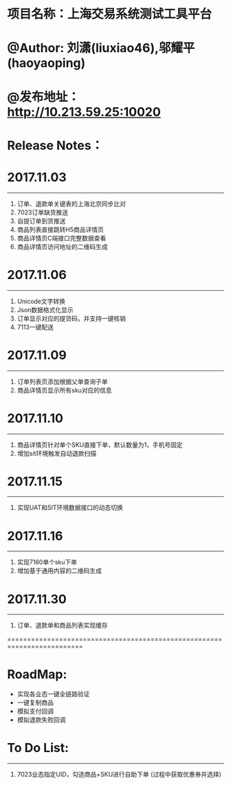 # 项目名称：上海交易系统测试工具平台
# @Author: 刘潇(liuxiao46),邬耀平 (haoyaoping)
# @发布地址： http://10.213.59.25:10020

# Release Notes：

# 2017.11.03
-----------------------------------
1. 订单、退款单关键表的上海北京同步比对
2. 7023订单缺货推送
3. 自提订单到货推送
4. 商品列表直接跳转H5商品详情页
5. 商品详情页C端接口完整数据查看
6. 商品详情页访问地址的二维码生成


# 2017.11.06
-----------------------------------
1. Unicode文字转换
2. Json数据格式化显示
3. 订单显示对应的提货码，并支持一键核销
4. 7113一键配送


# 2017.11.09
----------------------------------
1. 订单列表页添加根据父单查询子单
2. 商品详情页显示所有sku对应的信息


# 2017.11.10
---------------------------------
1. 商品详情页针对单个SKU直接下单，默认数量为1，手机号固定
2. 增加sit环境触发自动退款扫描



# 2017.11.15
---------------------------------
1. 实现UAT和SIT环境数据接口的动态切换


# 2017.11.16
---------------------------------
1. 实现7160单个sku下单
2. 增加基于通用内容的二维码生成

# 2017.11.30
--------------------------------
1. 订单、退款单和商品列表实现缓存

=========================================================================

# RoadMap:
- 实现各业态一键全链路验证
- 一键复制商品
- 模拟支付回调
- 模拟退款失败回调



# To Do List:
------------------
1. 7023业态指定UID，勾选商品+SKU进行自助下单 (过程中获取优惠券并选择)
